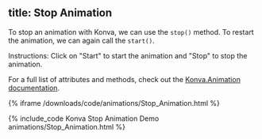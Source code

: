 title: Stop Animation
---

To stop an animation with Konva, we can use the `stop()` method.
To restart the animation, we can again call the `start()`.

Instructions: Click on "Start" to start the animation and "Stop" to stop the animation.

For a full list of attributes and methods, check out the [Konva.Animation documentation](http://konvajs.github.io/api/Konva.Animation.html).

{% iframe /downloads/code/animations/Stop_Animation.html %}

{% include_code Konva Stop Animation Demo animations/Stop_Animation.html %}